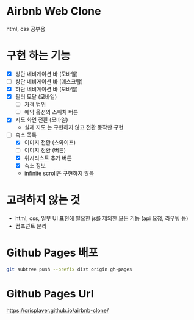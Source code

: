 # Airbnb Web Clone
html, css 공부용

# 구현 하는 기능
- [x] 상단 네비게이션 바 (모바일)
- [ ] 상단 네비게이션 바 (데스크탑)
- [x] 하단 네비게이션 바 (모바일)
- [x] 필터 모달 (모바일)
    - [ ] 가격 범위
    - [ ] 예약 옵션의 스위치 버튼
- [x] 지도 화면 전환 (모바일)
    - 실제 지도 는 구현하지 않고 전환 동작만 구현
- [ ] 숙소 목록
    - [x] 이미지 전환 (스와이프)
    - [ ] 이미지 전환 (버튼)
    - [x] 위시리스트 추가 버튼
    - [x] 숙소 정보
    - infinite scroll은 구현하지 않음

# 고려하지 않는 것
- html, css, 일부 UI 표현에 필요한 js를 제외한 모든 기능 (api 요청, 라우팅 등)
- 컴포넌트 분리

# Github Pages 배포
```bash
git subtree push --prefix dist origin gh-pages
```

# Github Pages Url
https://crisplaver.github.io/airbnb-clone/